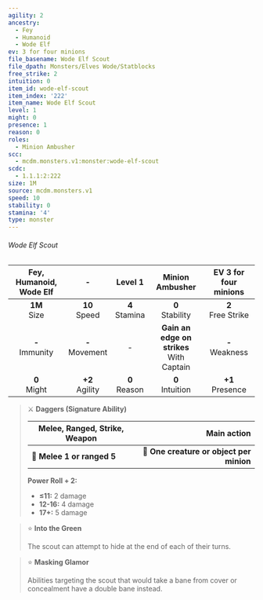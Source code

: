 ```yaml
---
agility: 2
ancestry:
  - Fey
  - Humanoid
  - Wode Elf
ev: 3 for four minions
file_basename: Wode Elf Scout
file_dpath: Monsters/Elves Wode/Statblocks
free_strike: 2
intuition: 0
item_id: wode-elf-scout
item_index: '222'
item_name: Wode Elf Scout
level: 1
might: 0
presence: 1
reason: 0
roles:
  - Minion Ambusher
scc:
  - mcdm.monsters.v1:monster:wode-elf-scout
scdc:
  - 1.1.1:2:222
size: 1M
source: mcdm.monsters.v1
speed: 10
stability: 0
stamina: '4'
type: monster
---
```


###### Wode Elf Scout

| Fey, Humanoid, Wode Elf |          -          |      Level 1       |                Minion Ambusher                | EV 3 for four minions  |
| :---------------------: | :-----------------: | :----------------: | :-------------------------------------------: | :--------------------: |
|    **1M**<br/> Size     |  **10**<br/> Speed  | **4**<br/> Stamina |             **0**<br/> Stability              | **2**<br/> Free Strike |
|   **-**<br/> Immunity   | **-**<br/> Movement |         -          | **Gain an edge on strikes**<br/> With Captain |  **-**<br/> Weakness   |
|    **0**<br/> Might     | **+2**<br/> Agility | **0**<br/> Reason  |             **0**<br/> Intuition              |  **+1**<br/> Presence  |

<!-- -->
> ⚔️ **Daggers (Signature Ability)**
>
> | **Melee, Ranged, Strike, Weapon** |                          **Main action** |
> | --------------------------------- | ---------------------------------------: |
> | **📏 Melee 1 or ranged 5**        | **🎯 One creature or object per minion** |
>
> **Power Roll + 2:**
>
> - **≤11:** 2 damage
> - **12-16:** 4 damage
> - **17+:** 5 damage

<!-- -->
> ⭐️ **Into the Green**
>
> The scout can attempt to hide at the end of each of their turns.

<!-- -->
> ⭐️ **Masking Glamor**
>
> Abilities targeting the scout that would take a bane from cover or concealment have a double bane instead.
